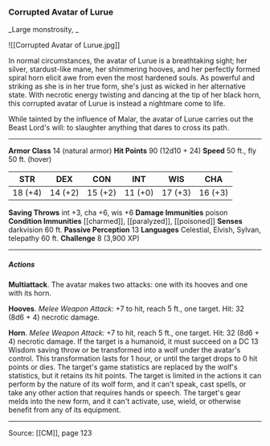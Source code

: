 ### Corrupted Avatar of Lurue
_Large monstrosity, _

![[Corrupted Avatar of Lurue.jpg]]

In normal circumstances, the avatar of Lurue is a breathtaking sight; her silver, stardust-like mane, her shimmering hooves, and her perfectly formed spiral horn elicit awe from even the most hardened souls. As powerful and striking as she is in her true form, she's just as wicked in her alternative state. With necrotic energy twisting and dancing at the tip of her black horn, this corrupted avatar of Lurue is instead a nightmare come to life.

While tainted by the influence of Malar, the avatar of Lurue carries out the Beast Lord's will: to slaughter anything that dares to cross its path.




---

**Armor Class** 14 (natural armor)
**Hit Points** 90 (12d10 + 24)
**Speed** 50 ft., fly 50 ft. (hover)

| STR     | DEX     | CON     | INT     | WIS     | CHA     |
|---------|---------|---------|---------|---------|---------|
| 18 (+4) | 14 (+2) | 15 (+2) | 11 (+0) | 17 (+3) | 16 (+3) |

**Saving Throws** int +3, cha +6, wis +6
**Damage Immunities** poison
**Condition Immunities** [[charmed]], [[paralyzed]], [[poisoned]]
**Senses** darkvision 60 ft.
**Passive Perception** 13
**Languages** Celestial, Elvish, Sylvan, telepathy 60 ft.
**Challenge** 8 (3,900 XP)

---

##### Actions
**Multiattack**. The avatar makes two attacks: one with its hooves and one with its horn.

**Hooves**. _Melee Weapon Attack:_ +7 to hit, reach 5 ft., one target. Hit: 32 (8d6 + 4) necrotic damage.

**Horn**. _Melee Weapon Attack:_ +7 to hit, reach 5 ft., one target. Hit: 32 (8d6 + 4) necrotic damage. If the target is a humanoid, it must succeed on a DC 13 Wisdom saving throw or be transformed into a wolf under the avatar's control. This transformation lasts for 1 hour, or until the target drops to 0 hit points or dies. The target's game statistics are replaced by the wolf's statistics, but it retains its hit points. The target is limited in the actions it can perform by the nature of its wolf form, and it can't speak, cast spells, or take any other action that requires hands or speech. The target's gear melds into the new form, and it can't activate, use, wield, or otherwise benefit from any of its equipment.


---

Source: [[CM]], page 123